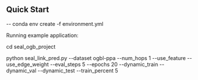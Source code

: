## Quick Start

-- conda env create -f environment.yml

Running example application:

cd seal_ogb_project

python seal_link_pred.py --dataset ogbl-ppa --num_hops 1 --use_feature --use_edge_weight --eval_steps 5 --epochs 20 --dynamic_train --dynamic_val --dynamic_test --train_percent 5 
